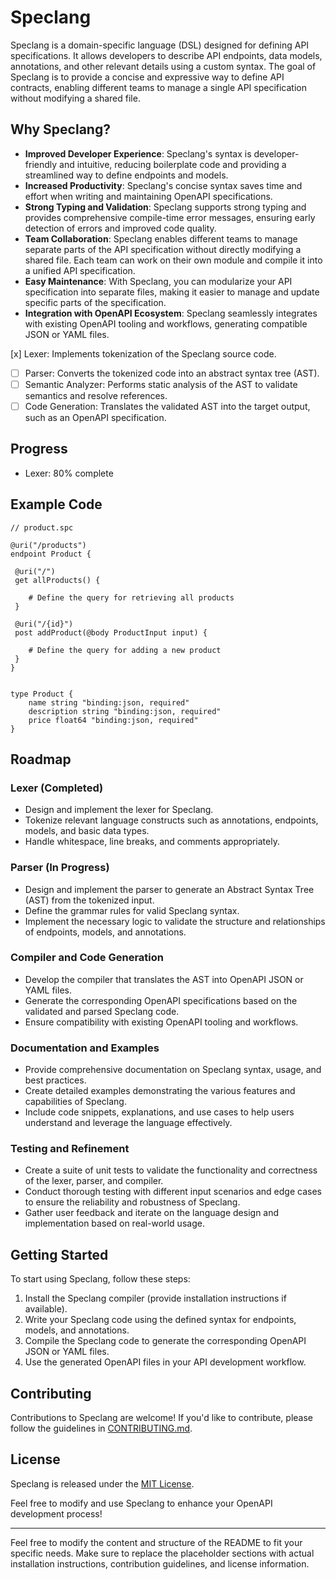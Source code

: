 # Speclang

Speclang is a domain-specific language (DSL) designed for defining API specifications. It allows developers to describe API endpoints, data models, annotations, and other relevant details using a custom syntax. The goal of Speclang is to provide a concise and expressive way to define API contracts, enabling different teams to manage a single API specification without modifying a shared file.
## Why Speclang?

- **Improved Developer Experience**: Speclang's syntax is developer-friendly and intuitive, reducing boilerplate code and providing a streamlined way to define endpoints and models.
- **Increased Productivity**: Speclang's concise syntax saves time and effort when writing and maintaining OpenAPI specifications.
- **Strong Typing and Validation**: Speclang supports strong typing and provides comprehensive compile-time error messages, ensuring early detection of errors and improved code quality.
- **Team Collaboration**: Speclang enables different teams to manage separate parts of the API specification without directly modifying a shared file. Each team can work on their own module and compile it into a unified API specification.
- **Easy Maintenance**: With Speclang, you can modularize your API specification into separate files, making it easier to manage and update specific parts of the specification.
- **Integration with OpenAPI Ecosystem**: Speclang seamlessly integrates with existing OpenAPI tooling and workflows, generating compatible JSON or YAML files.

[x] Lexer: Implements tokenization of the Speclang source code.
- [ ] Parser: Converts the tokenized code into an abstract syntax tree (AST).
- [ ] Semantic Analyzer: Performs static analysis of the AST to validate semantics and resolve references.
- [ ] Code Generation: Translates the validated AST into the target output, such as an OpenAPI specification.

## Progress

- Lexer: 80% complete

## Example Code

```
// product.spc

@uri("/products")
endpoint Product {

 @uri("/")
 get allProducts() {

	# Define the query for retrieving all products
 }
 
 @uri("/{id}")
 post addProduct(@body ProductInput input) {
				
	# Define the query for adding a new product
 }
}


type Product {
    name string "binding:json, required"
    description string "binding:json, required"
    price float64 "binding:json, required"
}
```

## Roadmap



### Lexer (Completed)

- Design and implement the lexer for Speclang.
- Tokenize relevant language constructs such as annotations, endpoints, models, and basic data types.
- Handle whitespace, line breaks, and comments appropriately.

### Parser (In Progress)

- Design and implement the parser to generate an Abstract Syntax Tree (AST) from the tokenized input.
- Define the grammar rules for valid Speclang syntax.
- Implement the necessary logic to validate the structure and relationships of endpoints, models, and annotations.

### Compiler and Code Generation

- Develop the compiler that translates the AST into OpenAPI JSON or YAML files.
- Generate the corresponding OpenAPI specifications based on the validated and parsed Speclang code.
- Ensure compatibility with existing OpenAPI tooling and workflows.

### Documentation and Examples

- Provide comprehensive documentation on Speclang syntax, usage, and best practices.
- Create detailed examples demonstrating the various features and capabilities of Speclang.
- Include code snippets, explanations, and use cases to help users understand and leverage the language effectively.

### Testing and Refinement

- Create a suite of unit tests to validate the functionality and correctness of the lexer, parser, and compiler.
- Conduct thorough testing with different input scenarios and edge cases to ensure the reliability and robustness of Speclang.
- Gather user feedback and iterate on the language design and implementation based on real-world usage.

## Getting Started

To start using Speclang, follow these steps:

1. Install the Speclang compiler (provide installation instructions if available).
2. Write your Speclang code using the defined syntax for endpoints, models, and annotations.
3. Compile the Speclang code to generate the corresponding OpenAPI JSON or YAML files.
4. Use the generated OpenAPI files in your API development workflow.

## Contributing

Contributions to Speclang are welcome! If you'd like to contribute, please follow the guidelines in [CONTRIBUTING.md](link-to-CONTRIBUTING.md).

## License

Speclang is released under the [MIT License](link-to-license).

Feel free to modify and use Speclang to enhance your OpenAPI development process!

---

Feel free to modify the content and structure of the README to fit your specific needs. Make sure to replace the placeholder sections with actual installation instructions, contribution guidelines, and license information.